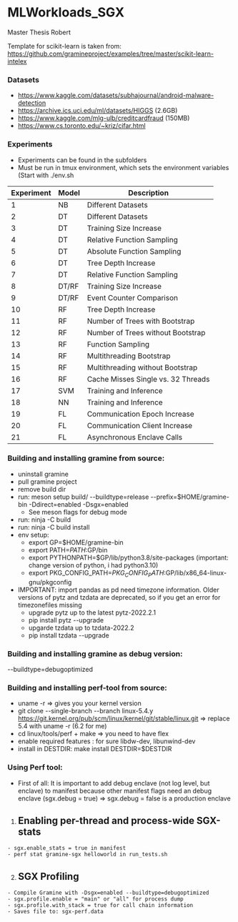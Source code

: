 # MLWorkloads_SGX
Master Thesis Robert
  
Template for scikit-learn is taken from: https://github.com/gramineproject/examples/tree/master/scikit-learn-intelex

### Datasets
  - https://www.kaggle.com/datasets/subhajournal/android-malware-detection
  - https://archive.ics.uci.edu/ml/datasets/HIGGS (2.6GB)
  - https://www.kaggle.com/mlg-ulb/creditcardfraud (150MB)
  - https://www.cs.toronto.edu/~kriz/cifar.html

### Experiments

  - Experiments can be found in the subfolders
  - Must be run in tmux environment, which sets the environment variables (Start with ./env.sh

| Experiment | Model | Description                        |
|------------|-------|------------------------------------|
| 1          | NB    | Different Datasets                 |
| 2          | DT    | Different Datasets                 |
| 3          | DT    | Training Size Increase             |
| 4          | DT    | Relative Function Sampling         |
| 5          | DT    | Absolute Function Sampling         |
| 6          | DT    | Tree Depth Increase                |
| 7          | DT    | Relative Function Sampling         |
| 8          | DT/RF | Training Size Increase             |
| 9          | DT/RF | Event Counter Comparison           |
| 10         | RF    | Tree Depth Increase                |
| 11         | RF    | Number of Trees with Bootstrap     |
| 12         | RF    | Number of Trees without Bootstrap  |
| 13         | RF    | Function Sampling                  |
| 14         | RF    | Multithreading Bootstrap           |
| 15         | RF    | Multithreading without Bootstrap   |
| 16         | RF    | Cache Misses Single vs. 32 Threads |
| 17         | SVM   | Training and Inference             |
| 18         | NN    | Training and Inference             |
| 19         | FL    | Communication Epoch Increase       |
| 20         | FL    | Communication Client Increase      |
| 21         | FL    | Asynchronous Enclave Calls         |

### Building and installing gramine from source:
- uninstall gramine
- pull gramine project
- remove build dir
- run: meson setup build/ --buildtype=release --prefix=$HOME/gramine-bin -Ddirect=enabled -Dsgx=enabled
  - See meson flags for debug mode
- run: ninja -C build
- run: ninja -C build install
- env setup:
  - export GP=$HOME/gramine-bin
  - export PATH=$PATH:$GP/bin
  - export PYTHONPATH=$GP/lib/python3.8/site-packages (important: change version of python, i had python3.10)
  - export PKG_CONFIG_PATH=$PKG_CONFIG_PATH:$GP/lib/x86_64-linux-gnu/pkgconfig
- IMPORTANT: import pandas as pd need timezone information. Older versions of pytz and tzdata are deprecated, so if you get an error for timezonefiles missing
  - upgrade pytz up to the latest pytz-2022.2.1
  - pip install pytz --upgrade
  - upgarde tzdata up to tzdata-2022.2
  - pip install tzdata --upgrade

### Building and installing gramine as debug version:
  --buildtype=debugoptimized

### Building and installing perf-tool from source:
  - uname -r => gives you your kernel version
  - git clone --single-branch --branch linux-5.4.y \
    https://git.kernel.org/pub/scm/linux/kernel/git/stable/linux.git => replace 5.4 with uname -r (6.2 for me)
  - cd linux/tools/perf + make => you need to have flex
  - enable required features : for sure libdw-dev, libunwind-dev
  - install in DESTDIR: make install DESTDIR=$DESTDIR


### Using Perf tool:
  - First of all: It is important to add debug enclave (not log level, but enclave) to manifest because other manifest flags need an debug enclave (sgx.debug = true) => sgx.debug = false is a production enclave
  1. ## Enabling per-thread and process-wide SGX-stats
    - sgx.enable_stats = true in manifest
    - perf stat gramine-sgx helloworld in run_tests.sh
  2. ## SGX Profiling
    - Compile Gramine with -Dsgx=enabled --buildtype=debugoptimized
    - sgx.profile.enable = "main" or "all" for process dump
    - sgx.profile.with_stack = true for call chain information
    - Saves file to: sgx-perf.data
